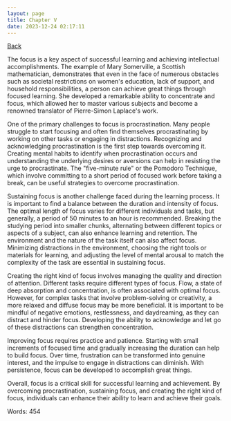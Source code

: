 ```yaml
---
layout: page
title: Chapter V
date: 2023-12-24 02:17:11
---
```


[Back](./)


The focus is a key aspect of successful learning and achieving intellectual accomplishments. The example of Mary Somerville, a Scottish mathematician, demonstrates that even in the face of numerous obstacles such as societal restrictions on women's education, lack of support, and household responsibilities, a person can achieve great things through focused learning. She developed a remarkable ability to concentrate and focus, which allowed her to master various subjects and become a renowned translator of Pierre-Simon Laplace's work.

One of the primary challenges to focus is procrastination. Many people struggle to start focusing and often find themselves procrastinating by working on other tasks or engaging in distractions. Recognizing and acknowledging procrastination is the first step towards overcoming it. Creating mental habits to identify when procrastination occurs and understanding the underlying desires or aversions can help in resisting the urge to procrastinate. The "five-minute rule" or the Pomodoro Technique, which involve committing to a short period of focused work before taking a break, can be useful strategies to overcome procrastination.

Sustaining focus is another challenge faced during the learning process. It is important to find a balance between the duration and intensity of focus. The optimal length of focus varies for different individuals and tasks, but generally, a period of 50 minutes to an hour is recommended. Breaking the studying period into smaller chunks, alternating between different topics or aspects of a subject, can also enhance learning and retention. The environment and the nature of the task itself can also affect focus. Minimizing distractions in the environment, choosing the right tools or materials for learning, and adjusting the level of mental arousal to match the complexity of the task are essential in sustaining focus.

Creating the right kind of focus involves managing the quality and direction of attention. Different tasks require different types of focus. Flow, a state of deep absorption and concentration, is often associated with optimal focus. However, for complex tasks that involve problem-solving or creativity, a more relaxed and diffuse focus may be more beneficial. It is important to be mindful of negative emotions, restlessness, and daydreaming, as they can distract and hinder focus. Developing the ability to acknowledge and let go of these distractions can strengthen concentration.

Improving focus requires practice and patience. Starting with small increments of focused time and gradually increasing the duration can help to build focus. Over time, frustration can be transformed into genuine interest, and the impulse to engage in distractions can diminish. With persistence, focus can be developed to accomplish great things.

Overall, focus is a critical skill for successful learning and achievement. By overcoming procrastination, sustaining focus, and creating the right kind of focus, individuals can enhance their ability to learn and achieve their goals.

Words: 454